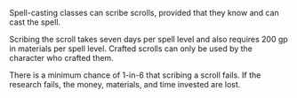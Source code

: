 Spell-casting classes can scribe scrolls, provided that they know and can cast the spell.

Scribing the scroll takes seven days per spell level and also requires 200 gp in materials per spell level. Crafted scrolls can only be used by the character who crafted them.

There is a minimum chance of 1-in-6 that scribing a scroll fails. If the research fails, the money, materials, and time invested are lost.